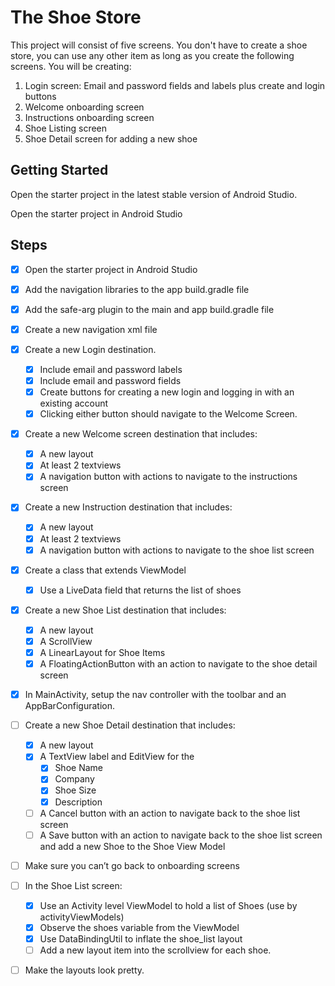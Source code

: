 # The Shoe Store

This project will consist of five screens. You don't have to create a shoe store, you can use any other item as long as you create the following screens. You will be creating:

1. Login screen: Email and password fields and labels plus create and login buttons
2. Welcome onboarding screen
3. Instructions onboarding screen
4. Shoe Listing screen
5. Shoe Detail screen for adding a new shoe

## Getting Started

Open the starter project in the latest stable version of Android Studio.

Open the starter project in Android Studio

## Steps

- [x] Open the starter project in Android Studio

- [x] Add the navigation libraries to the app build.gradle file

- [x] Add the safe-arg plugin to the main and app build.gradle file

- [x] Create a new navigation xml file

- [x] Create a new Login destination.

   - [x] Include email and password labels 
   - [x] Include email and password fields
   - [x] Create buttons for creating a new login and logging in with an existing account
   - [x] Clicking either button should navigate to the Welcome Screen.

- [x] Create a new Welcome screen destination that includes:

   - [x] A new layout
   - [x] At least 2 textviews
   - [x] A navigation button with actions to navigate to the instructions screen

- [x] Create a new Instruction destination that includes:

   - [x] A new layout
   - [x] At least 2 textviews
   - [x] A navigation button with actions to navigate to the shoe list screen

- [x] Create a class that extends ViewModel

   - [x]  Use a LiveData field that returns the list of shoes

- [x] Create a new Shoe List destination that includes:

   - [x] A new layout
   - [x] A ScrollView
   - [x] A LinearLayout for Shoe Items
   - [x] A FloatingActionButton with an action to navigate to the shoe detail screen

- [x] In MainActivity, setup the nav controller with the toolbar and an AppBarConfiguration.

- [ ] Create a new Shoe Detail destination that includes:

    - [x] A new layout
    - [x] A TextView label and EditView for the
      - [x] Shoe Name
      - [x] Company
      - [x] Shoe Size
      - [x] Description
    - [ ] A Cancel button with an action to navigate back to the shoe list screen
    - [ ] A Save button with an action to navigate back to the shoe list screen and add a new Shoe to the Shoe View Model

- [ ] Make sure you can’t go back to onboarding screens

- [ ] In the Shoe List screen:

    - [x] Use an Activity level ViewModel to hold a list of Shoes (use by activityViewModels)
    - [x] Observe the shoes variable from the ViewModel
    - [x] Use DataBindingUtil to inflate the shoe_list layout
    - [ ] Add a new layout item into the scrollview for each shoe.
    
- [ ] Make the layouts look pretty.